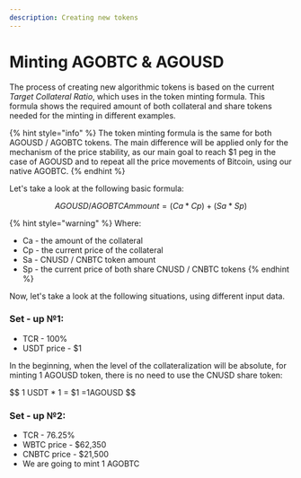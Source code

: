```yaml
---
description: Creating new tokens
---
```


# Minting AGOBTC & AGOUSD

The process of creating new algorithmic tokens is based on the current _Target Collateral Ratio_, which uses in the token minting formula. This formula shows the required amount of both collateral and share tokens needed for the minting in different examples.

{% hint style="info" %}
The token minting formula is the same for both AGOUSD / AGOBTC tokens. The main difference will be applied only for the mechanism of the price stability, as our main goal to reach $1 peg in the case of AGOUSD and to repeat all the price movements of Bitcoin, using our native AGOBTC.
{% endhint %}

Let's take a look at the following basic formula:

$$
AGOUSD / AGOBTC Ammount=(Ca*Cp) +(Sa*Sp)
$$

{% hint style="warning" %}
Where:

* Ca - the amount of the collateral
* Cp - the current price of the collateral
* Sa - CNUSD / CNBTC token amount
* Sp - the current price of both share CNUSD / CNBTC tokens
{% endhint %}

Now, let's take a look at the following situations, using different input data.

### Set - up №1:

* TCR - 100%
* USDT price - $1

In the beginning, when the level of the collateralization will be absolute, for minting 1 AGOUSD token, there is no need to use the CNUSD share token:

$$
1 USDT * 1 = $1 =1AGOUSD
$$

### Set - up №2:

* TCR - 76.25%
* WBTC price - $62,350
* CNBTC price - $21,500
* We are going to mint 1 AGOBTC





